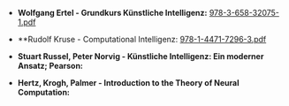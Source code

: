 - **Wolfgang Ertel -  Grundkurs Künstliche Intelligenz:** [978-3-658-32075-1.pdf](file:///C:/Users/z0247951/Downloads/978-3-658-32075-1.pdf)

- **Rudolf Kruse - Computational Intelligenz: [978-1-4471-7296-3.pdf](file:///C:/Users/z0247951/Downloads/978-1-4471-7296-3.pdf)
 
- **Stuart Russel, Peter Norvig - Künstliche Intelligenz: Ein moderner Ansatz; Pearson:**

- **Hertz, Krogh, Palmer - Introduction to the Theory of Neural Computation:**